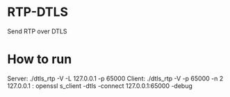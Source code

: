 # RTP-DTLS
Send RTP over DTLS

# How to run
Server: ./dtls_rtp -V -L 127.0.0.1 -p 65000
Client: ./dtls_rtp -V -p 65000 -n 2 127.0.0.1
      : openssl s_client -dtls -connect 127.0.0.1:65000 -debug
